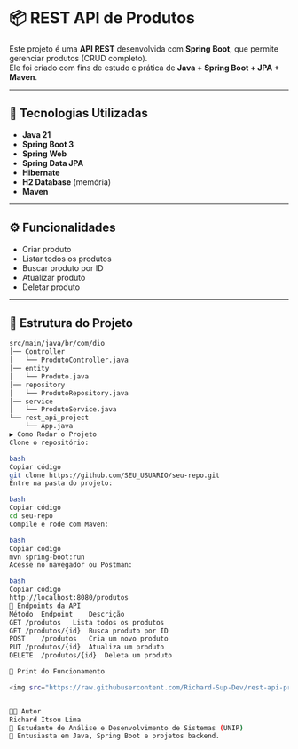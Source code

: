 # 📦 REST API de Produtos

Este projeto é uma **API REST** desenvolvida com **Spring Boot**, que permite gerenciar produtos (CRUD completo).  
Ele foi criado com fins de estudo e prática de **Java + Spring Boot + JPA + Maven**.

---

## 🚀 Tecnologias Utilizadas
- **Java 21**
- **Spring Boot 3**
- **Spring Web**
- **Spring Data JPA**
- **Hibernate**
- **H2 Database** (memória)
- **Maven**

---

## ⚙️ Funcionalidades
- Criar produto
- Listar todos os produtos
- Buscar produto por ID
- Atualizar produto
- Deletar produto

---

## 📂 Estrutura do Projeto
```bash
src/main/java/br/com/dio
│── Controller
│   └── ProdutoController.java
│── entity
│   └── Produto.java
│── repository
│   └── ProdutoRepository.java
│── service
│   └── ProdutoService.java
└── rest_api_project
    └── App.java
▶️ Como Rodar o Projeto
Clone o repositório:

bash
Copiar código
git clone https://github.com/SEU_USUARIO/seu-repo.git
Entre na pasta do projeto:

bash
Copiar código
cd seu-repo
Compile e rode com Maven:

bash
Copiar código
mvn spring-boot:run
Acesse no navegador ou Postman:

bash
Copiar código
http://localhost:8080/produtos
🔗 Endpoints da API
Método	Endpoint	Descrição
GET	/produtos	Lista todos os produtos
GET	/produtos/{id}	Busca produto por ID
POST	/produtos	Cria um novo produto
PUT	/produtos/{id}	Atualiza um produto
DELETE	/produtos/{id}	Deleta um produto

📸 Print do Funcionamento

<img src="https://raw.githubusercontent.com/Richard-Sup-Dev/rest-api-produtos/main/images/console.png" alt="Console da Aplicação">


👨‍💻 Autor
Richard Itsou Lima
📌 Estudante de Análise e Desenvolvimento de Sistemas (UNIP)
📌 Entusiasta em Java, Spring Boot e projetos backend.
